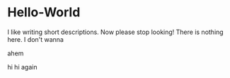 # Hello-World
I like writing short descriptions. Now please stop looking! There is nothing here.
I don't wanna

ahem

hi
hi again

